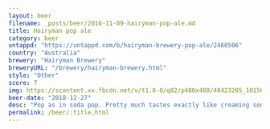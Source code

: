 ```yaml
---
layout: beer
filename: _posts/beer/2016-11-09-hairyman-pop-ale.md
title: Hairyman pop ale
category: beer
untappd: "https://untappd.com/b/hairyman-brewery-pop-ale/2460506"
country: "Australia"
brewery: "Hairyman Brewery"
breweryURL: "/brewery/hairyman-brewery.html"
style: "Other"
score: 7
img: https://scontent.xx.fbcdn.net/v/t1.0-0/q82/p480x480/48423205_10156797296603745_4943660237056901120_n.jpg?_nc_cat=100&_nc_ht=scontent.xx&oh=9151d4a83778f0355a6faf65cbce2f85&oe=5D72F4AC
beer-date: "2018-12-27"
desc: "Pop as in soda pop. Pretty much tastes exactly like creaming soda. Evokes a lot of memories of childhood, but gets you drunk at the same time. It’s probably the sweetest beer I’ve ever had, but not so much that it gets hard to drink. One of the more unique beers I’ve ever had"
permalink: /beer/:title.html
---
```

